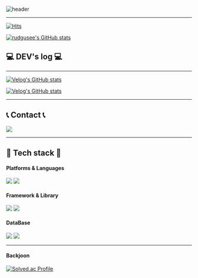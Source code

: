 ![header](https://capsule-render.vercel.app/api?type=waving&color=timeGradient&text=Welcome%20to%20rudgusee's%20GitHub%20&animation=twinkling&fontSize=35&fontAlignY=40&fontAlign=70&height=250)

*****
[![Hits](https://hits.seeyoufarm.com/api/count/incr/badge.svg?url=https%3A%2F%2Fgithub.com%2Frudgusee%2Frudgusee.git&count_bg=%23F08AFF&title_bg=%23555555&icon=github.svg&icon_color=%23E7E7E7&title=GITHUB&edge_flat=false)](https://hits.seeyoufarm.com)

[![rudgusee's GitHub stats](https://github-readme-stats.vercel.app/api?username=rudgusee&include_all_commits=true&theme=nord&hide_border=true&count_private=true)](https://github.com/rudgusee/rudgusee/github-readme-stats)

## 💻 DEV's log 💻
*****
[![Velog's GitHub stats](https://velog-readme-stats.vercel.app/api/badge?name=rudgusee)](https://velog.io/@rudgusee) 

[![Velog's GitHub stats](https://velog-readme-stats.vercel.app/api?name=rudgusee)](https://github.com/rudgusee/velog-readme-stats)

*****

## 📞 Contact 📞
<div style="display:flex; flex-direction:row;">
    <a href="mailto:rudgusee@gmail.com">
        <img src="https://img.shields.io/badge/Gmail-EA4335?style=for-the-badge&logo=Gmail&logoColor=white"> 
    </a>
</div>


*****

## 🔨 Tech stack 🔨
#### Platforms & Languages
**<img src="https://img.shields.io/badge/java-007396?style=for-the-badge&logo=java&logoColor=white">**
**<img src="https://img.shields.io/badge/python-3776AB?style=for-the badge&logo=python&logoColor=white">**
<br>

#### Framework & Library
**<img src="https://img.shields.io/badge/spring-6DB33F?style=for-the-badge&logo=spring&logoColor=white">**
**<img src="https://img.shields.io/badge/springboot-6DB33F?style=for-the-badge&logo=springboot&logoColor=white">**

#### DataBase
**<img src="https://img.shields.io/badge/oracle-F80000?style=for-the-badge&logo=oracle&logoColor=white">**
**<img src="https://img.shields.io/badge/mysql-4479A1?style=for-the-badge&logo=mysql&logoColor=white">**


*****
#### Backjoon
[![Solved.ac Profile](http://mazassumnida.wtf/api/generate_badge?boj=rudgusee)](https://solved.ac/rudgusee)<br/>
